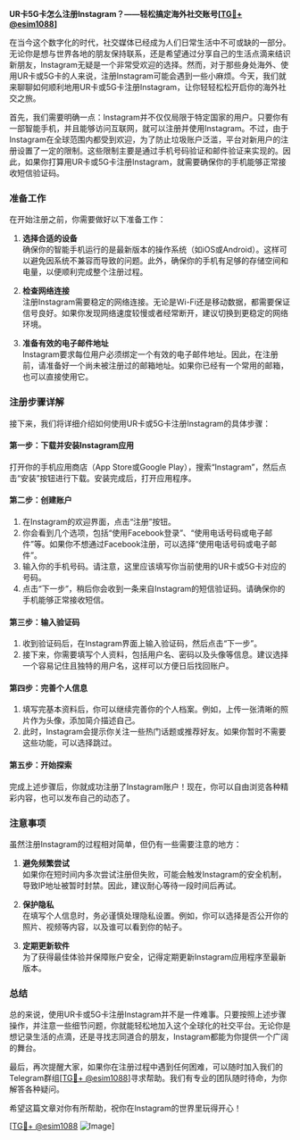 **UR卡5G卡怎么注册Instagram？——轻松搞定海外社交账号[[TG💪+ @esim1088](https://t.me/s/esim1088)]**

在当今这个数字化的时代，社交媒体已经成为人们日常生活中不可或缺的一部分。无论你是想与世界各地的朋友保持联系，还是希望通过分享自己的生活点滴来结识新朋友，Instagram无疑是一个非常受欢迎的选择。然而，对于那些身处海外、使用UR卡或5G卡的人来说，注册Instagram可能会遇到一些小麻烦。今天，我们就来聊聊如何顺利地用UR卡或5G卡注册Instagram，让你轻轻松松开启你的海外社交之旅。

首先，我们需要明确一点：Instagram并不仅仅局限于特定国家的用户。只要你有一部智能手机，并且能够访问互联网，就可以注册并使用Instagram。不过，由于Instagram在全球范围内都受到欢迎，为了防止垃圾账户泛滥，平台对新用户的注册设置了一定的限制。这些限制主要是通过手机号码验证和邮件验证来实现的。因此，如果你打算用UR卡或5G卡注册Instagram，就需要确保你的手机能够正常接收短信验证码。

### 准备工作

在开始注册之前，你需要做好以下准备工作：

1. **选择合适的设备**  
   确保你的智能手机运行的是最新版本的操作系统（如iOS或Android）。这样可以避免因系统不兼容而导致的问题。此外，确保你的手机有足够的存储空间和电量，以便顺利完成整个注册过程。

2. **检查网络连接**  
   注册Instagram需要稳定的网络连接。无论是Wi-Fi还是移动数据，都需要保证信号良好。如果你发现网络速度较慢或者经常断开，建议切换到更稳定的网络环境。

3. **准备有效的电子邮件地址**  
   Instagram要求每位用户必须绑定一个有效的电子邮件地址。因此，在注册前，请准备好一个尚未被注册过的邮箱地址。如果你已经有一个常用的邮箱，也可以直接使用它。

### 注册步骤详解

接下来，我们将详细介绍如何使用UR卡或5G卡注册Instagram的具体步骤：

#### 第一步：下载并安装Instagram应用
打开你的手机应用商店（App Store或Google Play），搜索“Instagram”，然后点击“安装”按钮进行下载。安装完成后，打开应用程序。

#### 第二步：创建账户
1. 在Instagram的欢迎界面，点击“注册”按钮。
2. 你会看到几个选项，包括“使用Facebook登录”、“使用电话号码或电子邮件”等。如果你不想通过Facebook注册，可以选择“使用电话号码或电子邮件”。
3. 输入你的手机号码。请注意，这里应该填写你当前使用的UR卡或5G卡对应的号码。
4. 点击“下一步”，稍后你会收到一条来自Instagram的短信验证码。请确保你的手机能够正常接收短信。

#### 第三步：输入验证码
1. 收到验证码后，在Instagram界面上输入验证码，然后点击“下一步”。
2. 接下来，你需要填写个人资料，包括用户名、密码以及头像等信息。建议选择一个容易记住且独特的用户名，这样可以方便日后找回账户。

#### 第四步：完善个人信息
1. 填写完基本资料后，你可以继续完善你的个人档案。例如，上传一张清晰的照片作为头像，添加简介描述自己。
2. 此时，Instagram会提示你关注一些热门话题或推荐好友。如果你暂时不需要这些功能，可以选择跳过。

#### 第五步：开始探索
完成上述步骤后，你就成功注册了Instagram账户！现在，你可以自由浏览各种精彩内容，也可以发布自己的动态了。

### 注意事项

虽然注册Instagram的过程相对简单，但仍有一些需要注意的地方：

1. **避免频繁尝试**  
   如果你在短时间内多次尝试注册但失败，可能会触发Instagram的安全机制，导致IP地址被暂时封禁。因此，建议耐心等待一段时间后再试。

2. **保护隐私**  
   在填写个人信息时，务必谨慎处理隐私设置。例如，你可以选择是否公开你的照片、视频等内容，以及谁可以看到你的帖子。

3. **定期更新软件**  
   为了获得最佳体验并保障账户安全，记得定期更新Instagram应用程序至最新版本。

### 总结

总的来说，使用UR卡或5G卡注册Instagram并不是一件难事。只要按照上述步骤操作，并注意一些细节问题，你就能轻松地加入这个全球化的社交平台。无论你是想记录生活的点滴，还是寻找志同道合的朋友，Instagram都能为你提供一个广阔的舞台。

最后，再次提醒大家，如果你在注册过程中遇到任何困难，可以随时加入我们的Telegram群组[[TG💪+ @esim1088](https://t.me/s/esim1088)]寻求帮助。我们有专业的团队随时待命，为你解答各种疑问。

希望这篇文章对你有所帮助，祝你在Instagram的世界里玩得开心！

[[TG💪+ @esim1088](https://t.me/s/esim1088) ![Image](https://i.postimg.cc/4NQfJmqS/Snipaste-2025-05-13-00-14-12.png)]
